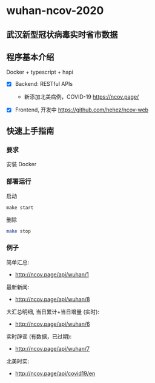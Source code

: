 # wuhan-ncov-2020
## 武汉新型冠状病毒实时省市数据

## 程序基本介绍
Docker + typescript + hapi

- [x] Backend: RESTful APIs
  - 新添加北美病例，COVID-19 https://ncov.page/
- [x] Frontend, 开发中 https://github.com/hehez/ncov-web


## 快速上手指南
### 要求
安装 Docker

### 部署运行
启动
```
make start
```

删除
```bash
make stop
```

### 例子

简单汇总:
  - http://ncov.page/api/wuhan/1

最新新闻:
  - http://ncov.page/api/wuhan/8
  
大汇总明细, 当日累计+当日增量 (实时):
  - http://ncov.page/api/wuhan/6

实时辟谣 (有数据，已过期):
  - http://ncov.page/api/wuhan/7

北美时实:
  - http://ncov.page/api/covid19/en
